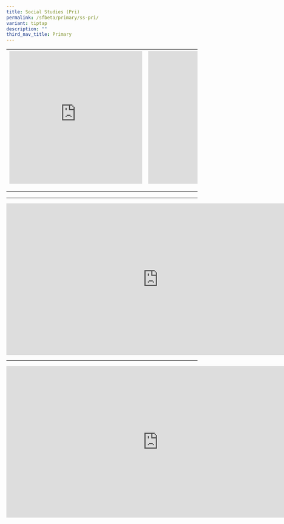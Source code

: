 ```yaml
---
title: Social Studies (Pri)
permalink: /sfbeta/primary/ss-pri/
variant: tiptap
description: ""
third_nav_title: Primary
---
```

<table><tbody><tr><th rowspan="1" colspan="1"><div class="iframe-wrapper"><iframe height="350" width="350" allowfullscreen="true" frameborder="0" src="https://docs.google.com/forms/d/e/1FAIpQLSdWHjeAUmKSiZLcw6-VxXGG7hzGFaugAxuYiBtuPHDji2KIjQ/viewform?embedded=true"></iframe></div><p></p></th><th rowspan="1" colspan="1"><div class="iframe-wrapper"><iframe height="350" width="350" allowfullscreen="true" frameborder="0" src="https://docs.google.com/spreadsheets/d/e/2PACX-1vQZlcHxw0Q-SRpr5R9iMKuhwKXISwvpjmD_2hHQj3XM4Na-S-lsb-VCFBcbfYS8XUcQWlv3Or3OCptY/pubhtml?widget=true&amp;amp;headers=false"></iframe></div><p></p></th></tr></tbody></table><hr><div class="iframe-wrapper"><iframe height="400" width="800" allowfullscreen="true" frameborder="0" src="https://docs.google.com/forms/d/e/1FAIpQLSdWHjeAUmKSiZLcw6-VxXGG7hzGFaugAxuYiBtuPHDji2KIjQ/viewform?embedded=true"></iframe></div><p></p><p></p><hr><div class="iframe-wrapper"><iframe height="400" width="800" allowfullscreen="true" frameborder="0" src="https://docs.google.com/spreadsheets/d/e/2PACX-1vQZlcHxw0Q-SRpr5R9iMKuhwKXISwvpjmD_2hHQj3XM4Na-S-lsb-VCFBcbfYS8XUcQWlv3Or3OCptY/pubhtml?widget=true&amp;amp;headers=false"></iframe></div><p></p>